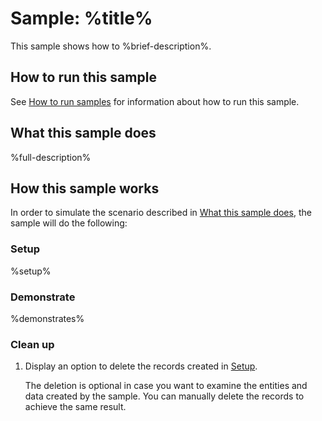 
# Sample: %title%

This sample shows how to %brief-description%.

## How to run this sample

See [How to run samples](https://github.com/microsoft/PowerApps-Samples/blob/master/cds/README.md) for information about how to run this sample.

## What this sample does

%full-description%

## How this sample works

In order to simulate the scenario described in [What this sample does](#what-this-sample-does), the sample will do the following:

### Setup

%setup%

### Demonstrate

%demonstrates%

### Clean up

1. Display an option to delete the records created in [Setup](#setup).

    The deletion is optional in case you want to examine the entities and data created by the sample. You can manually delete the records to achieve the same result.